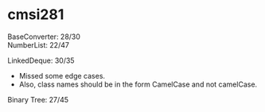 # cmsi281  
BaseConverter: 28/30  
NumberList: 22/47

LinkedDeque: 30/35
  * Missed some edge cases.
  * Also, class names should be in the form CamelCase and not camelCase.

Binary Tree: 27/45
